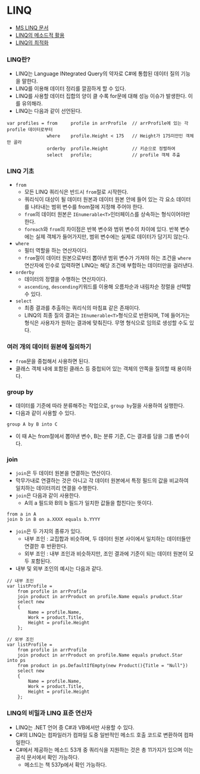 # LINQ
 - [MS LINQ 문서](https://learn.microsoft.com/ko-kr/dotnet/csharp/language-reference/keywords/query-keywords)
 - [LINQ의 메소드적 활용](https://mentum.tistory.com/268)
 - [LINQ의 최적화](https://afsdzvcx123.tistory.com/entry/C-%EB%AC%B8%EB%B2%95-Linq-%EC%84%B1%EB%8A%A5-%EA%B0%9C%EC%84%A0)

### LINQ란?
 - LINQ는 Language INtegrated Query의 약자로 C#에 통합된 데이터 질의 기능을 말한다.
 - LINQ를 이용해 데이터 정리를 깔끔하게 할 수 있다.
 - LINQ를 사용할 데이터 집합의 양이 클 수록 for문에 대해 성능 이슈가 발생한다. 이를 유의해라.
 - LINQ는 다음과 같이 선언된다.
```
var profiles = from     profile in arrProfile  // arrProfile에 있는 각 profile 데이터로부터
               where    profile.Height < 175   // Height가 175미만인 객체만 골라
               orderby  profile.Height         // 키순으로 정렬하여
               select   profile;               // profile 객체 추출
```

### LINQ 기초
 - `from`
   - 모든 LINQ 쿼리식은 반드시 `from`절로 시작한다.
   - 쿼리식이 대상이 될 데이터 원본과 데이터 원본 안에 들어 있는 각 요소 데이터를 나타내는 범위 변수를 from절에 지정해 주어야 한다.
   - `from`의 데이터 원본은 `IEnumerable<T>`인터페이스를 상속하는 형식이어야만 한다.
   - `foreach`와 `from`의 차이점은 반복 변수와 범위 변수의 차이에 있다. 반복 변수에는 실제 객체가 들어가지만, 범위 변수에는 실제로 데이터가 담기지 않는다.
 - `where`
   - 필터 역할을 하는 연산자이다.
   - `from`절이 데이터 원본으로부터 뽑아낸 범위 변수가 가져야 하는 조건을 `where`연산자에 인수로 입력하면 LINQ는 해당 조건에 부합하는 데이터만을 걸러낸다.
 - `orderby`
   - 데이터의 정렬을 수행하는 연산자이다.
   - `ascending`, `descending`키워드를 이용해 오름차순과 내림차순 정렬을 선택할 수 있다.
 - `select`
   - 최종 결과를 추출하는 쿼리식의 마침표 같은 존재이다.
   - LINQ의 최종 질의 결과는 `IEnumerable<T>`형식으로 반환되며, T에 들어가는 형식은 사용자가 원하는 결과에 맞춰진다. 무명 형식으로 임의로 생성할 수도 있다.

### 여러 개의 데이터 원본에 질의하기
 - `from`문을 중첩해서 사용하면 된다.
 - 클래스 객체 내에 포함된 클래스 등 중첩되어 있는 객체의 안쪽을 질의할 때 용이하다.

### group by
 - 데이터를 기준에 따라 분류해주는 작업으로, `group by`절을 사용하여 실행한다.
 - 다음과 같이 사용할 수 있다.
```
group A by B into C
```
 - 이 때 A는 from절에서 뽑아낸 변수, B는 분류 기준, C는 결과를 담을 그룹 변수이다.

### join
 - `join`은 두 데이터 원본을 연결하는 연산이다.
 - 막무가내로 연결하는 것은 아니고 각 데이터 원본에서 특정 필드의 값을 비교하여 일치하는 데이터끼리 연결을 수행한다.
 - `join`은 다음과 같이 사용한다.
   - A의 a 필드와 B의 b 필드가 일치한 값들을 합친다는 뜻이다.
```
from a in A
join b in B on a.XXXX equals b.YYYY
```
 - `join`은 두 가지의 종류가 있다.
   - 내부 조인 : 교집합과 비슷하며, 두 데이터 원본 사이에서 일치하는 데이터들만 연결한 후 반환한다.
   - 외부 조인 : 내부 조인과 비슷하지만, 조인 결과에 기준이 되는 데이터 원본이 모두 포함된다.
 - 내부 및 외부 조인의 예시는 다음과 같다.
```
// 내부 조인
var listProfile =
    from profile in arrProfile
    join product in arrProduct on profile.Name equals pruduct.Star
    select new
    {
        Name = profile.Name,
        Work = product.Title,
        Height = profile.Height
    };

// 외부 조인
var listProfile =
    from profile in arrProfile
    join product in arrProduct on profile.Name equals pruduct.Star into ps
    from product in ps.DefaultIfEmpty(new Product(){Title = "Null"})
    select new
    {
        Name = profile.Name,
        Work = product.Title,
        Height = profile.Height
    };
```

### LINQ의 비밀과 LINQ 표준 연산자
 - LINQ는 .NET 언어 중 C#과 VB에서만 사용할 수 있다.
 - C#의 LINQ는 컴파일러가 컴파일 도중 일반적인 메소드 호출 코드로 변환하여 컴파일한다.
 - C#에서 제공하는 메소드 53개 중 쿼리식을 지원하는 것은 총 11가지가 있으며 이는 공식 문서에서 확인 가능하다.
   - 메소드는 책 537p에서 확인 가능하다.